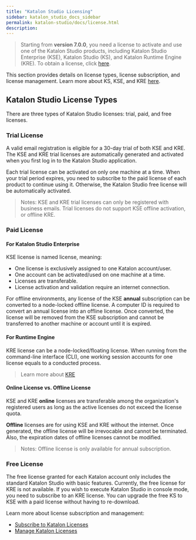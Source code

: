 ```yaml
---
title: "Katalon Studio Licensing"
sidebar: katalon_studio_docs_sidebar
permalink: katalon-studio/docs/license.html
description:
---
```


> Starting from **version 7.0.0**, you need a license to activate and use one of the Katalon Studio products, including Katalon Studio Enterprise (KSE), Katalon Studio (KS), and Katalon Runtime Engine (KRE). To obtain a license, click [here](https://www.katalon.com/pricing).

This section provides details on license types, license subscription, and license management. Learn more about KS, KSE, and KRE [here](https://www.katalon.com/pricing).

## Katalon Studio License Types

There are three types of Katalon Studio licenses: trial, paid, and free licenses.

### Trial License

A valid email registration is eligible for a 30-day trial of both KSE and KRE. The KSE and KRE trial licenses are automatically generated and activated when you first log in to the Katalon Studio application.

Each trial license can be activated on only one machine at a time. When your trial period expires, you need to subscribe to the paid license of each product to continue using it. Otherwise, the Katalon Studio free license will be automatically activated.

> Notes: KSE and KRE trial licenses can only be registered with business emails. Trial licenses do not support KSE offline activation, or offline KRE.

### Paid License

#### For Katalon Studio Enterprise

KSE license is named license, meaning:

* One license is exclusively assigned to one Katalon account/user.
* One account can be activated/used on one machine at a time.
* Licenses are transferable.
* License activation and validation require an internet connection.

For offline environments, any license of the KSE **annual** subscription can be converted to a node-locked offline license. A computer ID is required to convert an annual license into an offline license. Once converted, the license will be removed from the KSE subscription and cannot be transferred to another machine or account until it is expired.

#### For Runtime Engine

KRE license can be a node-locked/floating license. When running from the command-line interface (CLI), one working session accounts for one license equals to a conducted process.

> Learn more about [KRE](/katalon-studio/docs/intro-RE)

#### Online License vs. Offline License

KSE and KRE **online** licenses are transferable among the organization's registered users as long as the active licenses do not exceed the license quota.

**Offline** licenses are for using KSE and KRE without the internet. Once generated, the offline license will be irrevocable and cannot be terminated. Also, the expiration dates of offline licenses cannot be modified.

> Notes: Offline license is only available for annual subscription.

### Free License

The free license granted for each Katalon account only includes the standard Katalon Studio with basic features. Currently, the free license for KRE is not available. If you wish to execute Katalon Studio in console mode, you need to subscribe to an KRE license. You can upgrade the free KS to KSE with a paid license without having to re-download.

Learn more about license subscription and management:

* [Subscribe to Katalon Licenses](/katalon-studio/docs/license-subscription.html)
* [Manage Katalon Licenses](/katalon-studio/docs/license-management.html)
